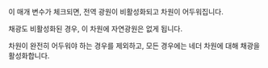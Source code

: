 이 매개 변수가 체크되면, 전역 광원이 비활성화되고 차원이 어두워집니다.

채광도 비활성화된 경우, 이 차원에 자연광원은 없게 됩니다.

차원이 완전히 어두워야 하는 경우를 제외하고, 모든 경우에는 네더 차원에 대해 채광을 활성화합니다.